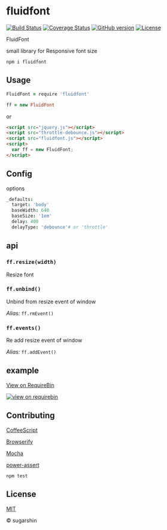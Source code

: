 # fluidfont

[![Build Status](https://travis-ci.org/sugarshin/fluidfont.svg?branch=master)](https://travis-ci.org/sugarshin/fluidfont) [![Coverage Status](https://coveralls.io/repos/sugarshin/fluidfont/badge.svg)](https://coveralls.io/r/sugarshin/fluidfont) [![GitHub version](https://badge.fury.io/gh/sugarshin%2Ffluidfont.svg)](http://badge.fury.io/gh/sugarshin%2Ffluidfont) [![License](http://img.shields.io/:license-mit-blue.svg)](http://sugarshin.mit-license.org/)

FluidFont

small library for Responsive font size

```shell
npm i fluidfont
```

## Usage

```coffeescript
FluidFont = require 'fluidfont'

ff = new FluidFont
```

or

```html
<script src="jquery.js"></script>
<script src="throttle-debounce.js"></script>
<script src="fluidfont.js"></script>
<script>
  var ff = new FluidFont;
</script>
```

## Config

options

```coffeescript
_defaults:
  target: 'body'
  baseWidth: 640
  baseSize: '1em'
  delay: 400
  delayType: 'debounce'# or 'throttle'
```

## api

### `ff.resize(width)`

Resize font

### `ff.unbind()`

Unbind from resize event of window

*Alias:* `ff.rmEvent()`

### `ff.events()`

Re add resize event of window

*Alias:* `ff.addEvent()`

## example

[View on RequireBin](requirebin.com/embed?gist=6264704)

[![view on requirebin](http://requirebin.com/badge.png)](http://requirebin.com/?gist=6baa13534c3ce7bf34f2)

## Contributing

[CoffeeScript](//coffeescript.org/)

[Browserify](//browserify.org/)

[Mocha](//mochajs.org/)

[power-assert](//github.com/twada/power-assert)

```shell
npm test
```

## License

[MIT](http://sugarshin.mit-license.org/)

© sugarshin

